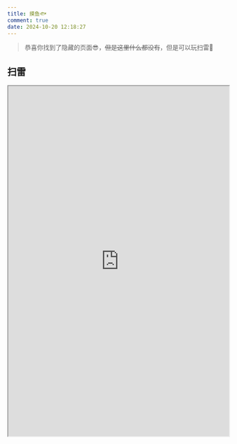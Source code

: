 ```yaml
---
title: 摸鱼🐟
comment: true
date: 2024-10-20 12:18:27
---
```


> 恭喜你找到了隐藏的页面😎，~~但是这里什么都没有~~，但是可以玩扫雷🤭

## 扫雷

<iframe src="https://www.minesweeper.cn/" align="center" width="100%" height="800px">
</iframe>
